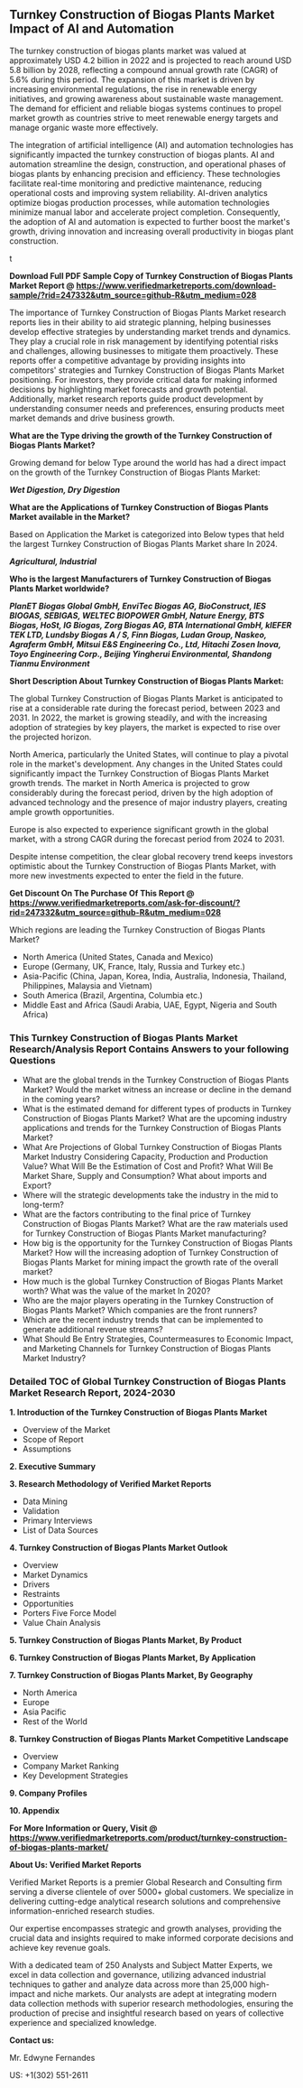 <h2>Turnkey Construction of Biogas Plants Market Impact of AI and Automation</h2><p>The turnkey construction of biogas plants market was valued at approximately USD 4.2 billion in 2022 and is projected to reach around USD 5.8 billion by 2028, reflecting a compound annual growth rate (CAGR) of 5.6% during this period. The expansion of this market is driven by increasing environmental regulations, the rise in renewable energy initiatives, and growing awareness about sustainable waste management. The demand for efficient and reliable biogas systems continues to propel market growth as countries strive to meet renewable energy targets and manage organic waste more effectively.</p><p>The integration of artificial intelligence (AI) and automation technologies has significantly impacted the turnkey construction of biogas plants. AI and automation streamline the design, construction, and operational phases of biogas plants by enhancing precision and efficiency. These technologies facilitate real-time monitoring and predictive maintenance, reducing operational costs and improving system reliability. AI-driven analytics optimize biogas production processes, while automation technologies minimize manual labor and accelerate project completion. Consequently, the adoption of AI and automation is expected to further boost the market's growth, driving innovation and increasing overall productivity in biogas plant construction.</p>t</p><p id="" class=""><strong>Download Full PDF Sample Copy of Turnkey Construction of Biogas Plants Market Report @ <a href="https://www.verifiedmarketreports.com/download-sample/?rid=247332&utm_source=github-R&utm_medium=028" target="_blank">https://www.verifiedmarketreports.com/download-sample/?rid=247332&utm_source=github-R&utm_medium=028</a></strong></p><p>The importance of&nbsp;Turnkey Construction of Biogas Plants Market research reports lies in their ability to aid strategic planning, helping businesses develop effective strategies by understanding market trends and dynamics. They play a crucial role in risk management by identifying potential risks and challenges, allowing businesses to mitigate them proactively. These reports offer a competitive advantage by providing insights into competitors' strategies and Turnkey Construction of Biogas Plants Market positioning. For investors, they provide critical data for making informed decisions by highlighting market forecasts and growth potential. Additionally, market research reports guide product development by understanding consumer needs and preferences, ensuring products meet market demands and drive business growth.</p><p><strong>What are the&nbsp;Type driving the growth of the Turnkey Construction of Biogas Plants Market?</strong></p><p id="" class="">Growing demand for below Type around the world has had a direct impact on the growth of the Turnkey Construction of Biogas Plants Market:</p><em><strong>Wet Digestion, Dry Digestion</strong></em></p><strong>What are the&nbsp;Applications&nbsp;of Turnkey Construction of Biogas Plants Market available in the Market?</strong></p><p id="" class="">Based on Application the Market is categorized into Below types that held the largest Turnkey Construction of Biogas Plants Market share In 2024.</p><em><strong>Agricultural, Industrial</strong></em></p><strong>Who is the largest Manufacturers of Turnkey Construction of Biogas Plants Market worldwide?</strong></p><p><em><strong>PlanET Biogas Global GmbH, EnviTec Biogas AG, BioConstruct, IES BIOGAS, SEBIGAS, WELTEC BIOPOWER GmbH, Nature Energy, BTS Biogas, HoSt, IG Biogas, Zorg Biogas AG, BTA International GmbH, kIEFER TEK LTD, Lundsby Biogas A / S, Finn Biogas, Ludan Group, Naskeo, Agraferm GmbH, Mitsui E&S Engineering Co., Ltd, Hitachi Zosen Inova, Toyo Engineering Corp., Beijing Yingherui Environmental, Shandong Tianmu Environment</strong></em></p><p id="" class=""><strong>Short Description About Turnkey Construction of Biogas Plants Market:</strong></p><p>The global Turnkey Construction of Biogas Plants Market is anticipated to rise at a considerable rate during the forecast period, between 2023 and 2031. In 2022, the market is growing steadily, and with the increasing adoption of strategies by key players, the market is expected to rise over the projected horizon.</p><p>North America, particularly the United States, will continue to play a pivotal role in the market's development. Any changes in the United States could significantly impact the Turnkey Construction of Biogas Plants Market growth trends. The market in North America is projected to grow considerably during the forecast period, driven by the high adoption of advanced technology and the presence of major industry players, creating ample growth opportunities.</p><p>Europe is also expected to experience significant growth in the global market, with a strong CAGR during the forecast period from 2024 to 2031.</p><p>Despite intense competition, the clear global recovery trend keeps investors optimistic about the Turnkey Construction of Biogas Plants Market, with more new investments expected to enter the field in the future.</p><p id="" class=""><strong>Get Discount On The Purchase Of This Report @ <a href="https://www.verifiedmarketreports.com/ask-for-discount/?rid=247332&utm_source=github-R&utm_medium=028" target="_blank">https://www.verifiedmarketreports.com/ask-for-discount/?rid=247332&utm_source=github-R&utm_medium=028</a></strong></p>Which regions are leading the Turnkey Construction of Biogas Plants Market?</p><ul><li>North America (United States, Canada and Mexico)</li><li>Europe (Germany, UK, France, Italy, Russia and Turkey etc.)</li><li>Asia-Pacific (China, Japan, Korea, India, Australia, Indonesia, Thailand, Philippines, Malaysia and Vietnam)</li><li>South America (Brazil, Argentina, Columbia etc.)</li><li>Middle East and Africa (Saudi Arabia, UAE, Egypt, Nigeria and South Africa)</li></ul><h3 id="" class="">This Turnkey Construction of Biogas Plants Market Research/Analysis Report Contains Answers to your following Questions</h3><ul><li>What are the global trends in the Turnkey Construction of Biogas Plants Market? Would the market witness an increase or decline in the demand in the coming years?</li><li>What is the estimated demand for different types of products in Turnkey Construction of Biogas Plants Market? What are the upcoming industry applications and trends for the Turnkey Construction of Biogas Plants Market?</li><li>What Are Projections of Global Turnkey Construction of Biogas Plants Market Industry Considering Capacity, Production and Production Value? What Will Be the Estimation of Cost and Profit? What Will Be Market Share, Supply and Consumption? What about imports and Export?</li><li>Where will the strategic developments take the industry in the mid to long-term?</li><li>What are the factors contributing to the final price of Turnkey Construction of Biogas Plants Market? What are the raw materials used for Turnkey Construction of Biogas Plants Market manufacturing?</li><li>How big is the opportunity for the Turnkey Construction of Biogas Plants Market? How will the increasing adoption of Turnkey Construction of Biogas Plants Market for mining impact the growth rate of the overall market?</li><li>How much is the global Turnkey Construction of Biogas Plants Market worth? What was the value of the market In 2020?</li><li>Who are the major players operating in the Turnkey Construction of Biogas Plants Market? Which companies are the front runners?</li><li>Which are the recent industry trends that can be implemented to generate additional revenue streams?</li><li>What Should Be Entry Strategies, Countermeasures to Economic Impact, and Marketing Channels for Turnkey Construction of Biogas Plants Market Industry?</li></ul><h3 id="" class="">Detailed TOC of Global Turnkey Construction of Biogas Plants Market Research Report, 2024-2030</h3><p id="" class=""><strong>1. Introduction of the Turnkey Construction of Biogas Plants Market</strong></p><ul><li>Overview of the Market</li><li>Scope of Report</li><li>Assumptions</li></ul><p id="" class=""><strong>2. Executive Summary</strong></p><p id="" class=""><strong>3. Research Methodology of Verified Market Reports</strong></p><ul><li>Data Mining</li><li>Validation</li><li>Primary Interviews</li><li>List of Data Sources</li></ul><p id="" class=""><strong>4. Turnkey Construction of Biogas Plants Market Outlook</strong></p><ul><li>Overview</li><li>Market Dynamics</li><li>Drivers</li><li>Restraints</li><li>Opportunities</li><li>Porters Five Force Model</li><li>Value Chain Analysis</li></ul><p id="" class=""><strong>5. Turnkey Construction of Biogas Plants Market, By Product</strong></p><p id="" class=""><strong>6. Turnkey Construction of Biogas Plants Market, By Application</strong></p><p id="" class=""><strong>7. Turnkey Construction of Biogas Plants Market, By Geography</strong></p><ul><li>North America</li><li>Europe</li><li>Asia Pacific</li><li>Rest of the World</li></ul><p id="" class=""><strong>8. Turnkey Construction of Biogas Plants Market Competitive Landscape</strong></p><ul><li>Overview</li><li>Company Market Ranking</li><li>Key Development Strategies</li></ul><p id="" class=""><strong>9. Company Profiles</strong></p><p id="" class=""><strong>10. Appendix</strong></p><p id="" class=""><strong>For More Information or Query, Visit @ <a href="https://www.verifiedmarketreports.com/product/turnkey-construction-of-biogas-plants-market/" target="_blank">https://www.verifiedmarketreports.com/product/turnkey-construction-of-biogas-plants-market/</a></strong></p><p id="" class=""><strong>About Us: Verified Market Reports</strong></p><p id="" class="">Verified Market Reports is a premier Global Research and Consulting firm serving a diverse clientele of over 5000+ global customers. We specialize in delivering cutting-edge analytical research solutions and comprehensive information-enriched research studies.</p><p id="" class="">Our expertise encompasses strategic and growth analyses, providing the crucial data and insights required to make informed corporate decisions and achieve key revenue goals.</p><p id="" class="">With a dedicated team of 250 Analysts and Subject Matter Experts, we excel in data collection and governance, utilizing advanced industrial techniques to gather and analyze data across more than 25,000 high-impact and niche markets. Our analysts are adept at integrating modern data collection methods with superior research methodologies, ensuring the production of precise and insightful research based on years of collective experience and specialized knowledge.</p><p id="" class=""><strong>Contact us:</strong></p><p id="" class="">Mr. Edwyne Fernandes</p><p id="" class="">US: +1(302) 551-2611</p>